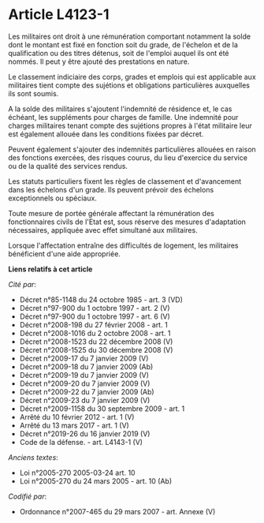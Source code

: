 # Article L4123-1

Les militaires ont droit à une rémunération comportant notamment la solde dont le montant est fixé en fonction soit du grade,
de l'échelon et de la qualification ou des titres détenus, soit de l'emploi auquel ils ont été nommés. Il peut y être ajouté
des prestations en nature.

Le classement indiciaire des corps, grades et emplois qui est applicable aux militaires tient compte des sujétions et
obligations particulières auxquelles ils sont soumis.

A la solde des militaires s'ajoutent l'indemnité de résidence et, le cas échéant, les suppléments pour charges de famille.
Une indemnité pour charges militaires tenant compte des sujétions propres à l'état militaire leur est également allouée dans
les conditions fixées par décret.

Peuvent également s'ajouter des indemnités particulières allouées en raison des fonctions exercées, des risques courus, du
lieu d'exercice du service ou de la qualité des services rendus.

Les statuts particuliers fixent les règles de classement et d'avancement dans les échelons d'un grade. Ils peuvent prévoir
des échelons exceptionnels ou spéciaux.

Toute mesure de portée générale affectant la rémunération des fonctionnaires civils de l'Etat est, sous réserve des mesures
d'adaptation nécessaires, appliquée avec effet simultané aux militaires.

Lorsque l'affectation entraîne des difficultés de logement, les militaires bénéficient d'une aide appropriée.

**Liens relatifs à cet article**

_Cité par_:

  - Décret n°85-1148 du 24 octobre 1985 - art. 3 (VD)
  - Décret n°97-900 du 1 octobre 1997 - art. 2 (V)
  - Décret n°97-900 du 1 octobre 1997 - art. 6 (V)
  - Décret n°2008-198 du 27 février 2008 - art. 1
  - Décret n°2008-1016 du 2 octobre 2008 - art. 1
  - Décret n°2008-1523 du 22 décembre 2008 (V)
  - Décret n°2008-1525 du 30 décembre 2008 (V)
  - Décret n°2009-17 du 7 janvier 2009 (V)
  - Décret n°2009-18 du 7 janvier 2009 (Ab)
  - Décret n°2009-19 du 7 janvier 2009 (V)
  - Décret n°2009-20 du 7 janvier 2009 (V)
  - Décret n°2009-22 du 7 janvier 2009 (Ab)
  - Décret n°2009-23 du 7 janvier 2009 (V)
  - Décret n°2009-1158 du 30 septembre 2009 - art. 1
  - Arrêté du 10 février 2012 - art. 1 (V)
  - Arrêté du 13 mars 2017 - art. 1 (V)
  - Décret n°2019-26 du 16 janvier 2019 (V)
  - Code de la défense. - art. L4143-1 (V)

_Anciens textes_:

  - Loi n°2005-270 2005-03-24 art. 10
  - Loi n°2005-270 du 24 mars 2005 - art. 10 (Ab)

_Codifié par_:

  - Ordonnance n°2007-465 du 29 mars 2007 - art. Annexe (V)
